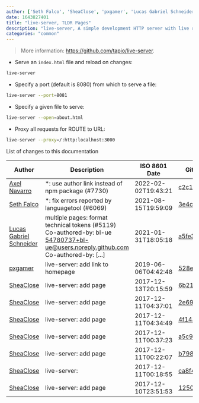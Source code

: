```yaml
---
author: ['Seth Falco', 'SheaClose', 'pxgamer', 'Lucas Gabriel Schneider', 'Axel Navarro']
date: 1643827401
title: "live-server, TLDR Pages"
description: "live-server, A simple development HTTP server with live reload capability."
categories: "common"
---
```

> More information: <https://github.com/tapio/live-server>.

- Serve an `index.html` file and reload on changes:

```bash
live-server
```

- Specify a port (default is 8080) from which to serve a file:

```bash
live-server --port=8081
```

- Specify a given file to serve:

```bash
live-server --open=about.html
```

- Proxy all requests for ROUTE to URL:

```bash
live-server --proxy=/:http:localhost:3000
```
List of changes to this documentation


Author | Description | ISO 8601 Date | GitHub link
------|-----|-----|-----
[Axel Navarro](mailto:navarroaxel@gmail.com) | *: use author link instead of npm package (#7730) | 2022-02-02T19:43:21 | [c2c16f61acbd](https://github.com/tldr-pages/tldr/commit/c2c16f61acbdca1933961fbbc20a80bdae76ece5)
[Seth Falco](mailto:seth@falco.fun) | *: fix errors reported by languagetool (#6069) | 2021-08-15T19:59:09 | [3e4c519004a4](https://github.com/tldr-pages/tldr/commit/3e4c519004a471c861cdc609fd7239ee3355671c)
[Lucas Gabriel Schneider](mailto:casdpa@gmail.com) | multiple pages: format technical tokens (#5119) Co-authored-by: bl-ue <54780737+bl-ue@users.noreply.github.com> Co-authored-by: [...] | 2021-01-31T18:05:18 | [a5fe31bc47ae](https://github.com/tldr-pages/tldr/commit/a5fe31bc47aece3efa5e66b52b3cf384f27d5d72)
[pxgamer](mailto:owzie123@gmail.com) | live-server: add link to homepage | 2019-06-06T04:42:48 | [528eb4323024](https://github.com/tldr-pages/tldr/commit/528eb43230240f1fde5fbdf9868708896151688a)
[SheaClose](mailto:SheaClose@gmail.com) | live-server: add page | 2017-12-13T20:15:59 | [6b21a7fe6751](https://github.com/tldr-pages/tldr/commit/6b21a7fe675160cfeb37f104a86fdc906642a85b)
[SheaClose](mailto:SheaClose@gmail.com) | live-server: add page | 2017-12-11T04:37:01 | [2e6947eb4a9f](https://github.com/tldr-pages/tldr/commit/2e6947eb4a9f324a83c44b3b179f8b890e9a545f)
[SheaClose](mailto:SheaClose@gmail.com) | live-server: add page | 2017-12-11T04:34:49 | [4f1486b2f5f9](https://github.com/tldr-pages/tldr/commit/4f1486b2f5f916f119e6f79eb1259f81c404769e)
[SheaClose](mailto:SheaClose@gmail.com) | live-server: add page | 2017-12-11T00:37:23 | [a5c9998f06bf](https://github.com/tldr-pages/tldr/commit/a5c9998f06bff1c7eb92bfd75198751733718a97)
[SheaClose](mailto:SheaClose@gmail.com) | live-server: add page | 2017-12-11T00:22:07 | [b79826798481](https://github.com/tldr-pages/tldr/commit/b798267984817f992ae1a94fbd7db5479f5dd411)
[SheaClose](mailto:SheaClose@gmail.com) | live-server: | 2017-12-11T00:18:55 | [ca8f40c2e305](https://github.com/tldr-pages/tldr/commit/ca8f40c2e3057e89200f1cbd8a65f408a2ca28dd)
[SheaClose](mailto:SheaClose@gmail.com) | live-server: add page | 2017-12-10T23:51:53 | [1250ef3a1fcd](https://github.com/tldr-pages/tldr/commit/1250ef3a1fcd05ef5f6675edf47e0a399d9eebcf)

